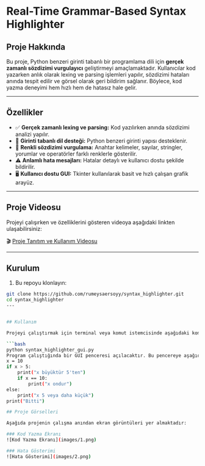 # Real-Time Grammar-Based Syntax Highlighter

## Proje Hakkında

Bu proje, Python benzeri girinti tabanlı bir programlama dili için **gerçek zamanlı sözdizimi vurgulayıcı** geliştirmeyi amaçlamaktadır. Kullanıcılar kod yazarken anlık olarak lexing ve parsing işlemleri yapılır, sözdizimi hataları anında tespit edilir ve görsel olarak geri bildirim sağlanır. Böylece, kod yazma deneyimi hem hızlı hem de hatasız hale gelir.

---

## Özellikler

- ✅ **Gerçek zamanlı lexing ve parsing:** Kod yazılırken anında sözdizimi analizi yapılır.
- 🧩 **Girinti tabanlı dil desteği:** Python benzeri girinti yapısı desteklenir.
- 🎨 **Renkli sözdizimi vurgulama:** Anahtar kelimeler, sayılar, stringler, yorumlar ve operatörler farklı renklerle gösterilir.
- ⚠️ **Anlamlı hata mesajları:** Hatalar detaylı ve kullanıcı dostu şekilde bildirilir.
- 🖥️ **Kullanıcı dostu GUI:** Tkinter kullanılarak basit ve hızlı çalışan grafik arayüz.

---

## Proje Videosu

Projeyi çalışırken ve özelliklerini gösteren videoya aşağıdaki linkten ulaşabilirsiniz:

🎬 [Proje Tanıtım ve Kullanım Videosu](https://youtu.be/VIDEO_LINKINIZ)

---

## Kurulum

1. Bu repoyu klonlayın:

```bash
git clone https://github.com/rumeysaersoyy/syntax_highlighter.git
cd syntax_highlighter
---


## Kullanım

Projeyi çalıştırmak için terminal veya komut istemcisinde aşağıdaki komutu kullanın:

```bash
python syntax_highlighter_gui.py
Program çalıştığında bir GUI penceresi açılacaktır. Bu pencereye aşağıdaki gibi bir Python benzeri örnek kod yazabilirsiniz:
x = 10
if x > 5:
    print("x büyüktür 5'ten")
    if x == 10:
        print("x ondur")
else:
    print("x 5 veya daha küçük")
print("Bitti")

## Proje Görselleri

Aşağıda projenin çalışma anından ekran görüntüleri yer almaktadır:

### Kod Yazma Ekranı
![Kod Yazma Ekranı](images/1.png)

### Hata Gösterimi
![Hata Gösterimi](images/2.png)



